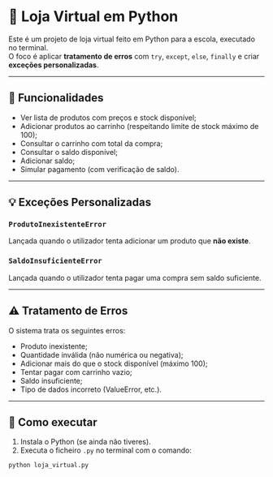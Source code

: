 # 🛒 Loja Virtual em Python

Este é um projeto de loja virtual feito em Python para a escola, executado no terminal.  
O foco é aplicar **tratamento de erros** com `try`, `except`, `else`, `finally` e criar **exceções personalizadas**.

---

## 📌 Funcionalidades

- Ver lista de produtos com preços e stock disponível;
- Adicionar produtos ao carrinho (respeitando limite de stock máximo de 100);
- Consultar o carrinho com total da compra;
- Consultar o saldo disponível;
- Adicionar saldo;
- Simular pagamento (com verificação de saldo).

---

## 💡 Exceções Personalizadas

### `ProdutoInexistenteError`
Lançada quando o utilizador tenta adicionar um produto que **não existe**.

### `SaldoInsuficienteError`
Lançada quando o utilizador tenta pagar uma compra sem saldo suficiente.

---

## ⚠️ Tratamento de Erros

O sistema trata os seguintes erros:

- Produto inexistente;
- Quantidade inválida (não numérica ou negativa);
- Adicionar mais do que o stock disponível (máximo 100);
- Tentar pagar com carrinho vazio;
- Saldo insuficiente;
- Tipo de dados incorreto (ValueError, etc.).

---

## 🧪 Como executar

1. Instala o Python (se ainda não tiveres).
2. Executa o ficheiro `.py` no terminal com o comando:

```bash
python loja_virtual.py

